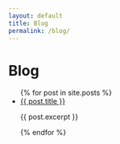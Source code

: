 ```yaml
---
layout: default
title: Blog
permalink: /blog/
---
```


<h1>Blog</h1>

<ul>
  {% for post in site.posts %}
    <li>
      <a href="{{ post.url | relative_url }}">{{ post.title }}</a>
      <p>{{ post.excerpt }}</p>
    </li>
  {% endfor %}
</ul>
